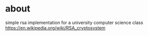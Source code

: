 # about
simple rsa implementation for a university computer science class
https://en.wikipedia.org/wiki/RSA_cryptosystem
